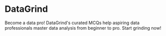 # DataGrind
 Become a data pro! DataGrind's curated MCQs help aspiring data professionals master data analysis from beginner to pro. Start grinding now!
